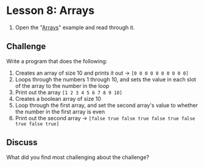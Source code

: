 # Lesson 8: Arrays

1. Open the "[Arrays](https://gobyexample.com/arrays)" example and read through it.

## Challenge

Write a program that does the following:

1. Creates an array of size 10 and prints it out -&gt; `[0 0 0 0 0 0 0 0 0 0]`
2. Loops through the numbers 1 through 10, and sets the value in each slot of the array to the number in the loop
3. Print out the array `[1 2 3 4 5 6 7 8 9 10]`
4. Creates a boolean array of size 10
5. Loop through the first array, and set the second array's value to whether the number in the first array is even
6. Print out the second array -&gt; `[false true false true false true false true false true]`

## Discuss

What did you find most challenging about the challenge?



